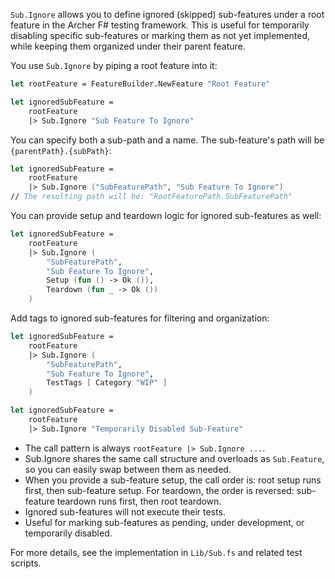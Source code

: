 
<!-- (dl
(section-meta
    (title Using `Sub.Ignore` in Archer.Core)
)
) -->

`Sub.Ignore` allows you to define ignored (skipped) sub-features under a root feature in the Archer F# testing framework. This is useful for temporarily disabling specific sub-features or marking them as not yet implemented, while keeping them organized under their parent feature.

<!-- (dl (# Basic Usage)) -->

You use `Sub.Ignore` by piping a root feature into it:

```fsharp
let rootFeature = FeatureBuilder.NewFeature "Root Feature"

let ignoredSubFeature =
    rootFeature
    |> Sub.Ignore "Sub Feature To Ignore"
```

<!-- (dl (# With Path and Name)) -->

You can specify both a sub-path and a name. The sub-feature's path will be `{parentPath}.{subPath}`:

```fsharp
let ignoredSubFeature =
    rootFeature
    |> Sub.Ignore ("SubFeaturePath", "Sub Feature To Ignore")
// The resulting path will be: "RootFeaturePath.SubFeaturePath"
```

<!-- (dl (# With Setup and/or Teardown)) -->

You can provide setup and teardown logic for ignored sub-features as well:

```fsharp
let ignoredSubFeature =
    rootFeature
    |> Sub.Ignore (
        "SubFeaturePath",
        "Sub Feature To Ignore",
        Setup (fun () -> Ok ()),
        Teardown (fun _ -> Ok ())
    )
```

<!-- (dl (# With Tags)) -->

Add tags to ignored sub-features for filtering and organization:

```fsharp
let ignoredSubFeature =
    rootFeature
    |> Sub.Ignore (
        "SubFeaturePath",
        "Sub Feature To Ignore",
        TestTags [ Category "WIP" ]
    )
```

<!-- (dl (# Minimal Example)) -->

```fsharp
let ignoredSubFeature =
    rootFeature
    |> Sub.Ignore "Temporarily Disabled Sub-Feature"
```

<!-- (dl (# Notes)) -->
- The call pattern is always `rootFeature |> Sub.Ignore ...`.
- Sub.Ignore shares the same call structure and overloads as `Sub.Feature`, so you can easily swap between them as needed.
- When you provide a sub-feature setup, the call order is: root setup runs first, then sub-feature setup. For teardown, the order is reversed: sub-feature teardown runs first, then root teardown.
- Ignored sub-features will not execute their tests.
- Useful for marking sub-features as pending, under development, or temporarily disabled.

For more details, see the implementation in `Lib/Sub.fs` and related test scripts.
